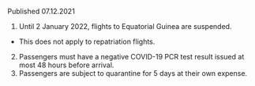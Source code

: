 Published 07.12.2021
1. Until 2 January 2022, flights to Equatorial Guinea are suspended.
- This does not apply to repatriation flights.
2. Passengers must have a negative COVID-19 PCR test result issued at most 48 hours before arrival.
3. Passengers are subject to quarantine for 5 days at their own expense.